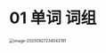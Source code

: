 # 01 单词 词组

<img src="https://cvp.oss-cn-shanghai.aliyuncs.com/202509272340292.png" alt="image-20250927234042191" style="zoom:50%;" />